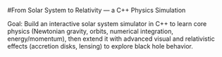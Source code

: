 #From Solar System to Relativity — a C++ Physics Simulation

Goal: Build an interactive solar system simulator in C++ to learn core physics (Newtonian gravity, orbits, numerical integration, energy/momentum), then extend it with advanced visual and relativistic effects (accretion disks, lensing) to explore black hole behavior.
